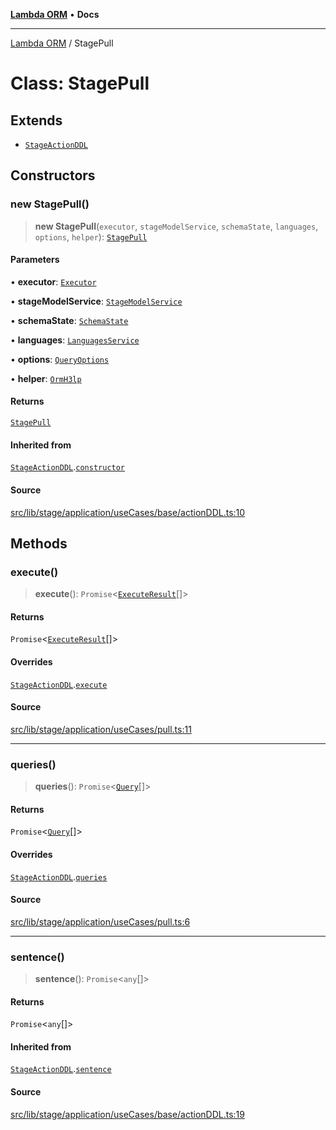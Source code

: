 [**Lambda ORM**](../README.md) • **Docs**

***

[Lambda ORM](../README.md) / StagePull

# Class: StagePull

## Extends

- [`StageActionDDL`](StageActionDDL.md)

## Constructors

### new StagePull()

> **new StagePull**(`executor`, `stageModelService`, `schemaState`, `languages`, `options`, `helper`): [`StagePull`](StagePull.md)

#### Parameters

• **executor**: [`Executor`](../interfaces/Executor.md)

• **stageModelService**: [`StageModelService`](StageModelService.md)

• **schemaState**: [`SchemaState`](SchemaState.md)

• **languages**: [`LanguagesService`](LanguagesService.md)

• **options**: [`QueryOptions`](../interfaces/QueryOptions.md)

• **helper**: [`OrmH3lp`](OrmH3lp.md)

#### Returns

[`StagePull`](StagePull.md)

#### Inherited from

[`StageActionDDL`](StageActionDDL.md).[`constructor`](StageActionDDL.md#constructors)

#### Source

[src/lib/stage/application/useCases/base/actionDDL.ts:10](https://github.com/lambda-orm/lambdaorm/blob/f8c82a2cc7a2807ec58a8f880e271d3fde41079e/src/lib/stage/application/useCases/base/actionDDL.ts#L10)

## Methods

### execute()

> **execute**(): `Promise`\<[`ExecuteResult`](../interfaces/ExecuteResult.md)[]\>

#### Returns

`Promise`\<[`ExecuteResult`](../interfaces/ExecuteResult.md)[]\>

#### Overrides

[`StageActionDDL`](StageActionDDL.md).[`execute`](StageActionDDL.md#execute)

#### Source

[src/lib/stage/application/useCases/pull.ts:11](https://github.com/lambda-orm/lambdaorm/blob/f8c82a2cc7a2807ec58a8f880e271d3fde41079e/src/lib/stage/application/useCases/pull.ts#L11)

***

### queries()

> **queries**(): `Promise`\<[`Query`](Query.md)[]\>

#### Returns

`Promise`\<[`Query`](Query.md)[]\>

#### Overrides

[`StageActionDDL`](StageActionDDL.md).[`queries`](StageActionDDL.md#queries)

#### Source

[src/lib/stage/application/useCases/pull.ts:6](https://github.com/lambda-orm/lambdaorm/blob/f8c82a2cc7a2807ec58a8f880e271d3fde41079e/src/lib/stage/application/useCases/pull.ts#L6)

***

### sentence()

> **sentence**(): `Promise`\<`any`[]\>

#### Returns

`Promise`\<`any`[]\>

#### Inherited from

[`StageActionDDL`](StageActionDDL.md).[`sentence`](StageActionDDL.md#sentence)

#### Source

[src/lib/stage/application/useCases/base/actionDDL.ts:19](https://github.com/lambda-orm/lambdaorm/blob/f8c82a2cc7a2807ec58a8f880e271d3fde41079e/src/lib/stage/application/useCases/base/actionDDL.ts#L19)
